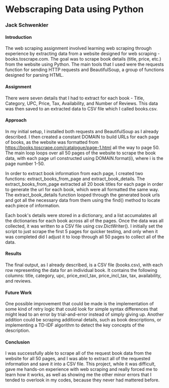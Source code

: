 # Webscraping Data using Python
### Jack Schwenkler

#### Introduction
The web scraping assignment involved learning web scraping through
experience by extracting data from a website designed for web scraping - 
books.toscrape.com. The goal was to scrape book details (title, price, etc.)
from the website using Python. The main tools that I used were the requests
function for sending HTTP requests and BeautifulSoup, a group of functions
designed for parsing HTML.

#### Assignment
There were seven details that I had to extract for each book - Title,
Category, UPC, Price, Tax, Availability, and Number of Reviews. This
data was then saved to an extracted data to CSV file which I called
books.csv.

#### Approach
In my initial setup, I installed both requests and BeautifulSoup as I
already described. I then created a constant DOMAIN to build URLs for each
page of books, as the website was formatted from https://books.toscrape.com/catalogue/page-1.html
all the way to page 50. The main loop loops over all 50 pages of the website
to scrape the book data, with each page url constructed using DOMAIN.format(i),
where i is the page number 1-50. 

In order to extract book information from each page, I created two functions:
extract_books_from_page and extract_book_details. The extract_books_from_page
extracted all 20 book titles for each page in order to generate the url for
each book, which were all formatted the same way. The extract_book_details
function looped through the generated book urls and got all the necessary
data from them using the find() method to locate each piece of information.

Each book's details were stored in a dictionary, and a list accumalates
all the dictionaries for each book across all of the pages. Once the data
was all collected, it was written to a CSV file using csv.DictWriter().
I initially set the script to just scrape the first 5 pages for quicker
testing, and only when it was completed did I adjust it to loop through all
50 pages to collect all of the data.

#### Results
The final output, as I already described, is a CSV file (books.csv), with each
row representing the data for an individual book. It contains the following columns:
title, category, upc, price_excl_tax, price_incl_tax, tax, availability, and reviews.

#### Future Work
One possible improvement that could be made is the implementation of some kind of
retry logic that could look for simple syntax differences that might lead to an
error by trial-and-error instead of simply giving up. Another addition could be
scraping additional details, such as book descriptions, or implementing a TD-IDF
algorithm to detect the key concepts of the description.

#### Conclusion
I was successfully able to scrape all of the request book data from the
website for all 50 pages, and I was able to extract all of the requested
information and save it into a CSV file. This project, while it was difficult,
gave me hands-on experience with web scraping and really forced me to learn
how it works, as well as showing me the other minor errors that I tended to
overlook in my codes, because they never had mattered before.